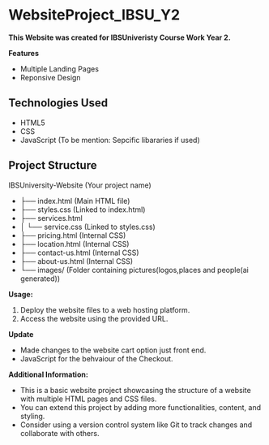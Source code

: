 # WebsiteProject_IBSU_Y2
**This Website was created for IBSUniveristy Course Work Year 2.**

**Features**
* Multiple Landing Pages
* Reponsive Design

## Technologies Used
* HTML5
* CSS
* JavaScript (To be mention: Sepcific libararies if used)

## Project Structure

IBSUniversity-Website (Your project name)
* ├── index.html (Main HTML file)
* ├── styles.css (Linked to index.html)
* ├── services.html
* │   └── service.css (Linked to styles.css)
* ├── pricing.html (Internal CSS)
* ├── location.html (Internal CSS)
* ├── contact-us.html (Internal CSS)
* ├── about-us.html (Internal CSS)
* └── images/  (Folder containing pictures(logos,places and people(ai generated))

**Usage:**

1. Deploy the website files to a web hosting platform.
2. Access the website using the provided URL.

**Update**
* Made changes to the website cart option just front end.
* JavaScript for the behvaiour of the Checkout.

**Additional Information:**

* This is a basic website project showcasing the structure of a website with multiple HTML pages and CSS files.
* You can extend this project by adding more functionalities, content, and styling.
* Consider using a version control system like Git to track changes and collaborate with others.
